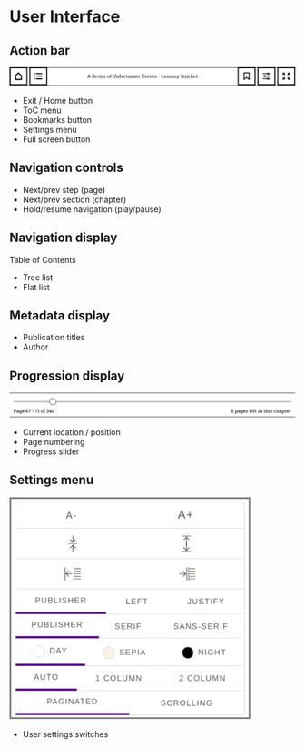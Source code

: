 # User Interface

## Action bar

![Action Bar](images/UI&#32;-&#32;Top.png)

- Exit / Home button
- ToC menu
- Bookmarks button
- Settings menu
- Full screen button

## Navigation controls

- Next/prev step (page)
- Next/prev section (chapter)
- Hold/resume navigation (play/pause)

## Navigation display

Table of Contents
- Tree list
- Flat list

## Metadata display

- Publication titles
- Author

## Progression display

![Progression slider](images/UI&#32;-&#32;Progression.png)

- Current location / position
- Page numbering
- Progress slider

## Settings menu

![Settings Menu](images/UI&#32;-&#32;Settings.png)

- User settings switches

